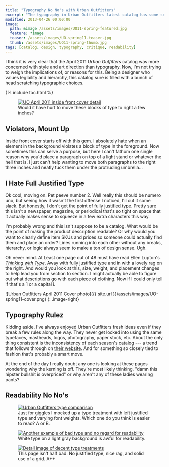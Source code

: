 ```yaml
---
title: "Typography No No's with Urban Outfitters"
excerpt: "The typography in Urban Outfitters latest catalog has some serious readability issues."
modified: 2013-04-26 00:00:00
image: 
  path: &image /assets/images/UO11-spring-featured.jpg
  feature: *image
  teaser: /assets/images/UO-spring11-teaser.jpg
  thumb: /assets/images/UO11-spring-thumb.jpg
tags: [catalog, design, typography, critique, readability]
---
```


I think it is very clear that the April 2011 *Urban Outfitters* catalog was more concerned with style and art direction than typography. Now, I'm not trying to weigh the implications of, or reasons for this. Being a designer who values legibility and hierarchy, this catalog sure is filled with a bunch of head scratching typographic choices.

{% include toc.html %}

<figure>
    <a href="{{ site.url }}/assets/images/UO-bad-type-placement.jpg" title="Inside front cover detail photograph"><img title="Urban Outfitters bad type placement" src="{{ site.url }}/assets/images/UO-bad-type-placement.jpg" alt="UO April 2011 inside front cover detail" /></a>
    <figcaption>Would it have hurt to move these blocks of type to right a few inches?</figcaption>
</figure>

## Violators, Mount Up

Inside front cover starts off with this gem. I absolutely hate when an element in the background violates a block of type in the foreground. Now sometimes this can serve a purpose, but here I can't fathom one single reason why you'd place a paragraph on top of a light stand or whatever the hell that is. I just can't help wanting to move both paragraphs to the right three inches and neatly tuck them under the protruding umbrella...

## I Hate Full Justified Type

Ok cool, moving on. Pet peeve number 2. Well really this should be numero uno, but seeing how it wasn't the first offense I noticed, I'll cut it some slack. But honestly, I don't get the point of fully [justified type](http://en.wikipedia.org/wiki/Justification_(typesetting)). Pretty sure this isn't a newspaper, magazine, or periodical that's so tight on space that it actually makes sense to squeeze in a few extra characters this way.

I'm probably wrong and this isn't suppose to be a catalog. What would be the point of making the product description readable? Or why would you want to clearly define item SKUs and prices so someone could actually find them and place an order? Lines running into each other without any breaks, hierarchy, or logic always seem to make a ton of design sense. Ugh.

Oh never mind. At Least one page out of 48 must have read Ellen Lupton's [*Thinking with Type*](http://www.amazon.com/gp/product/1568989695/ref=as_li_ss_tl?ie=UTF8&tag=mademist-20&linkCode=as2&camp=1789&creative=390957&creativeASIN=1568989695). Away with fully justified type and in with a lovely rag on the right. And would you look at this, size, weight, and placement changes to help lead you from section to section. I might actually be able to figure out what descriptions go with each piece of clothing. Now if I could only tell if that's a 1 or a capital i.    

![Urban Outfitters April 2011 Cover photo]({{ site.url }}/assets/images/UO-spring11-cover.png)
{: .image-right}

## Typography Rulez

Kidding aside. I've always enjoyed Urban Outfitters fresh ideas even if they break a few rules along the way. They never get locked into using the same typefaces, mastheads, logos, photography, paper stock, etc. About the only thing consistent is the inconsistency of each season's catalog --- a trend that follows through on [their website](http://www.styleite.com/retail/urban-outfitters-new-website/ "Type on arches? Yeah UO did that on their website"). And for something so closely tied to fashion that's probably a smart move.

At the end of the day I really doubt any one is looking at these pages wondering why the kerning is off. They're most likely thinking, "damn this hipster bullshit is overpriced" or why aren't any of these ladies wearing pants?

## Readability No No's

<figure>
  <a href="{{ site.url }}/assets/images/UO-product-text.jpg" title="Type comparion"><img src="{{ site.url }}/assets/images/UO-product-text-300.jpg" alt="Urban Outfitters type comparison" /></a>
  <figcaption>Just for giggles I mocked up a type treatment with left justified type and varying font weights. Which one do you think is easier to read? A or B.</figcaption>
</figure>

<figure>
  <a href="{{ site.url }}/assets/images/UO-awful-readability.jpg" title="Another example of unreadable type"><img src="{{ site.url }}/assets/images/UO-awful-readability-300.jpg" alt="Another example of bad type and no regard for readability" title="Urban Outfitters awful typography" /></a>
  <figcaption>White type on a light gray background is awful for readability.</figcaption>
</figure>

<figure>
  <a href="{{ site.url }}/assets/images/UO-type-hiearchy.jpg" title="Another detail image of type"><img title="Urban Outfitters catalog typography" src="{{ site.url }}/assets/images/UO-type-hiearchy-300.jpg" alt="Detail image of decent type treatments" /></a>
  <figcaption>This page isn't half bad. No justified type, nice rag, and solid use of a grid. A++</figcaption>
</figure>
